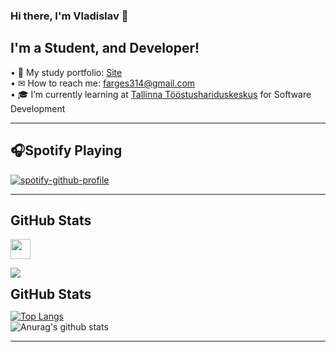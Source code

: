 ### Hi there, I'm Vladislav 👋




<h2>I'm a Student, and Developer!</h2>
• 💼 My study portfolio: <a href="vladnr.wordpress.com">Site</a>
<br>
• ✉ How to reach me: <a href="mailto:farges314@gmail.com">farges314@gmail.com</a>
<br>
• 🎓 I’m currently learning at <a href="https://www.tthk.ee">Tallinna Tööstushariduskeskus</a> for Software Development

<hr></hr>

<h2>🎧Spotify Playing</h2>

[![spotify-github-profile](https://spotify-github-profile.vercel.app/api/view?uid=7i9zckkms3dez7ql3dxod5ysi&cover_image=false)](https://spotify-github-profile.vercel.app/api/view?uid=7i9zckkms3dez7ql3dxod5ysi&redirect=true)



<hr></hr>
<h2>GitHub Stats</h2>
<img height="32" width="32" src="https://cdn.jsdelivr.net/npm/simple-icons@v3/icons/github.svg"/>

<span><img src="https://cdn.jsdelivr.net/npm/simple-icons@v3/icons/github.svg" /><h2 style='display:inline;'>GitHub Stats</h2></span>


[![Top Langs](https://github-readme-stats.vercel.app/api/top-langs/?username=JamesEst&layout=Demo&theme=algolia)](https://github.com/JamesEst/github-readme-stats)
<br>
![Anurag's github stats](https://github-readme-stats.vercel.app/api?username=JamesEst&show_icons=true&theme=algolia)



<hr></hr>
